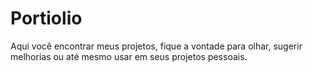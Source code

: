 # Portiolio
Aqui você encontrar meus projetos, fique a vontade para olhar, sugerir melhorias ou até mesmo usar em seus projetos pessoais.
